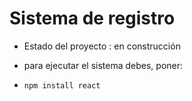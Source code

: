 <h1>Sistema de registro</h1>

- Estado del proyecto : en construcción

- para ejecutar el sistema debes, poner:

- ``` npm install react ``` 
